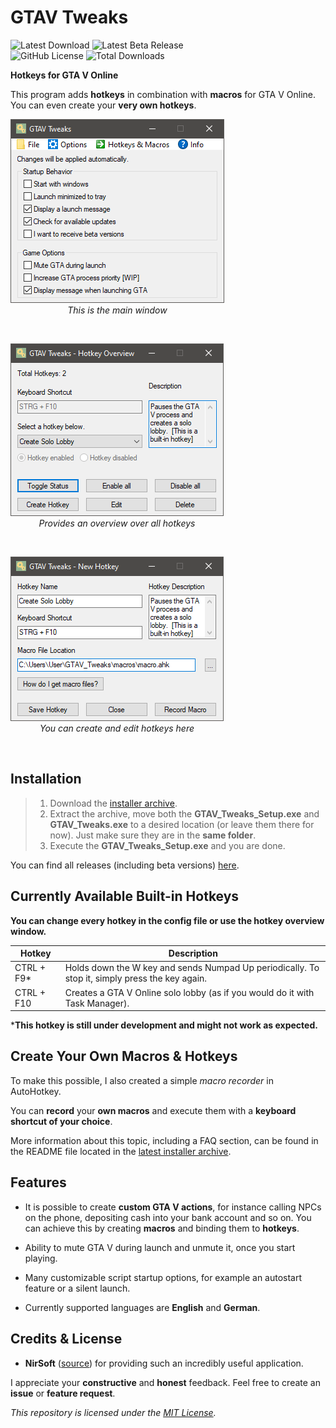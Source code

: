 # **GTAV Tweaks**

<p align="left">

<a href="#installation" style="text-decoration: none;"><img src="https://img.shields.io/github/v/release/LeoTN/gtav-tweaks?sort=semver&display_name=release&style=for-the-badge&logo=Autohotkey&logoColor=green&label=Download&color=green" alt="Latest Download"></a>
<a href="https://github.com/LeoTN/gtav-tweaks/releases" style="text-decoration: none;"><img src="https://img.shields.io/github/v/release/LeoTN/gtav-tweaks?include_prereleases&sort=semver&filter=*-beta&display_name=release&style=for-the-badge&logo=Google%20Search%20Console&logoColor=orange&label=Beta%20Download&color=orange" alt="Latest Beta Release"></a>
<br>
<a href="https://github.com/LeoTN/gtav-tweaks/blob/main/LICENSE" style="text-decoration: none;"><img src="https://img.shields.io/github/license/LeoTN/gtav-tweaks?style=for-the-badge&logo=Google%20Docs&logoColor=orange&label=License&color=orange" alt="GitHub License"></a>
<a href="https://github.com/LeoTN/gtav-tweaks/releases/latest/download/GTAV_Tweaks.zip" style="text-decoration: none;"><img src="https://img.shields.io/github/downloads/LeoTN/gtav-tweaks/GTAV_Tweaks.zip?style=for-the-badge&logo=DocuSign&logoColor=green&label=Total%20Downloads&color=green" alt="Total Downloads"></a>

</p>

**Hotkeys for GTA V Online**

This program adds **hotkeys** in combination with **macros** for GTA V Online. You can even create your **very own hotkeys**.

<div style="text-align: left;">
    <div style="display: inline-block; text-align: center;">
        <img src="library\assets\gtav_tweaks_main_window.png">
        <div><em>This is the main window</em></div>
    </div>
    <p><br></p>
    <div style="display: inline-block; text-align: center;">
        <img src="library\assets\gtav_tweaks_hotkey_overview_window.png">
        <div><em>Provides an overview over all hotkeys</em></div>
    </div>
    <p><br></p>
    <div style="display: inline-block; text-align: center;">
        <img src="library\assets\gtav_tweaks_hotkey_window.png">
        <div><em>You can create and edit hotkeys here</em></div>
    </div>
    <p><br></p>
</div>

## Installation

> 1. Download the [installer archive](https://github.com/LeoTN/gtav-tweaks/releases/latest/download/GTAV_Tweaks.zip).
> 2. Extract the archive, move both the **GTAV_Tweaks_Setup.exe** and **GTAV_Tweaks.exe** to a desired location (or leave them there for now). Just make sure they are in the **same folder**.
> 3. Execute the **GTAV_Tweaks_Setup.exe** and you are done.

You can find all releases (including beta versions) [here](https://github.com/LeoTN/gtav-tweaks/releases).

## Currently Available Built-in Hotkeys

**You can change every hotkey in the config file or use the hotkey overview window.**

| Hotkey     | Description                                                                                     |
|------------|-------------------------------------------------------------------------------------------------|
| CTRL + F9* | Holds down the W key and sends Numpad Up periodically. To stop it, simply press the key again.  |
| CTRL + F10 | Creates a GTA V Online solo lobby (as if you would do it with Task Manager).                    |

***This hotkey is still under development and might not work as expected.**

## Create Your Own Macros & Hotkeys

To make this possible, I also created a simple *macro recorder* in AutoHotkey.

You can **record** your **own macros** and execute them with a **keyboard shortcut of your choice**.

More information about this topic, including a FAQ section, can be found in the README file located in the [latest installer archive](https://github.com/LeoTN/gtav-tweaks/releases/latest/download/GTAV_Tweaks.zip).

## Features

* It is possible to create **custom GTA V actions**, for instance calling NPCs on the phone, depositing cash into your bank account and so on. You can achieve this by creating **macros** and binding them to **hotkeys**.

* Ability to mute GTA V during launch and unmute it, once you start playing.

* Many customizable script startup options, for example an autostart feature or a silent launch.
* Currently supported languages are **English** and **German**.

## Credits & License

*  **NirSoft** ([source](https://www.nirsoft.net/utils/sound_volume_view.html)) for providing such an incredibly useful application.

I appreciate your **constructive** and **honest** feedback. Feel free to create an **issue** or **feature request**.

*This repository is licensed under the [MIT License](https://github.com/LeoTN/gtav-tweaks/blob/main/LICENSE).*